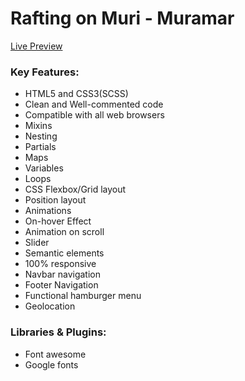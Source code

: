 # Rafting on Muri - Muramar

<a href="https://muramar.si/">Live Preview</a> 

### Key Features:
- HTML5 and CSS3(SCSS)
- Clean and Well-commented code
- Compatible with all web browsers
- Mixins
- Nesting
- Partials
- Maps
- Variables
- Loops
- CSS Flexbox/Grid layout
- Position layout
- Animations
- On-hover Effect
- Animation on scroll
- Slider
- Semantic elements
- 100% responsive
- Navbar navigation
- Footer Navigation
- Functional hamburger menu
- Geolocation


### Libraries & Plugins:
- Font awesome
- Google fonts


